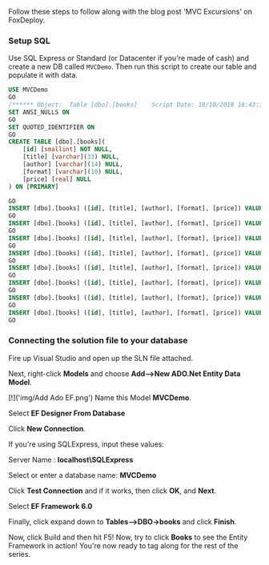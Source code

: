 Follow these steps to follow along with the blog post 'MVC Excursions' on FoxDeploy.

### Setup SQL

Use SQL Express or Standard (or Datacenter if you're made of cash) and create a new DB called `MVCDemo`.  Then run this script to create our table and populate it with data.

````SQL
USE MVCDemo
GO
/****** Object:  Table [dbo].[books]    Script Date: 10/10/2018 10:43:12 AM ******/
SET ANSI_NULLS ON
GO
SET QUOTED_IDENTIFIER ON
GO
CREATE TABLE [dbo].[books](
	[id] [smallint] NOT NULL,
	[title] [varchar](33) NULL,
	[author] [varchar](14) NULL,
	[format] [varchar](10) NULL,
	[price] [real] NULL
) ON [PRIMARY]

GO
INSERT [dbo].[books] ([id], [title], [author], [format], [price]) VALUES (1, N'"To Kill a Foxingbird"', N' "Sir Yipalot"', N' paperback', 9.99)
GO
INSERT [dbo].[books] ([id], [title], [author], [format], [price]) VALUES (2, N'"The Adventures of Fox and Goose"', N'"Sir Yipalot"', N'paperback', 10.99)
GO
INSERT [dbo].[books] ([id], [title], [author], [format], [price]) VALUES (3, N'"The Return of Fox and Goose"', N'"Sir Yipalot"', N'paperback', 19.99)
GO
INSERT [dbo].[books] ([id], [title], [author], [format], [price]) VALUES (4, N'"More Fun with Fox and Goose"', N'"Sir Yipalot"', N'paperback', 12.99)
GO
INSERT [dbo].[books] ([id], [title], [author], [format], [price]) VALUES (5, N'"Fox and Goose on Holiday"', N'"Sir Yipalot"', N'paperback', 11.99)
GO
INSERT [dbo].[books] ([id], [title], [author], [format], [price]) VALUES (6, N'"The Return of Fox and Goose"', N'"Sir Yipalot"', N'hardback', 19.99)
GO
INSERT [dbo].[books] ([id], [title], [author], [format], [price]) VALUES (7, N'"The Adventures of Fox and Goose"', N'"Sir Yipalot"', N'hardback', 18.99)
GO
INSERT [dbo].[books] ([id], [title], [author], [format], [price]) VALUES (8, N'"My Friend is a Fox"', N'"A. Parrot"', N'paperback', 14.99)
GO

````

### Connecting the solution file to your database

Fire up Visual Studio and open up the SLN file attached.

Next, right-click **Models** and choose **Add-->New ADO.Net Entity Data Model**.

[!]('img/Add Ado EF.png')
Name this Model **MVCDemo**.

Select **EF Designer From Database**

Click **New Connection**.  

If you're using SQLExpress, input these values:

Server Name : **localhost\SQLExpress**

Select or enter a database name: **MVCDemo**

Click **Test Connection** and if it works, then click **OK**, and **Next**.

Select **EF Framework 6.0**

Finally, click expand down to **Tables-->DBO->books** and click **Finish**.

Now, click Build and then hit F5!  Now, try to click **Books** to see the Entity Framework in action!  You're now ready to tag along for the rest of the series.